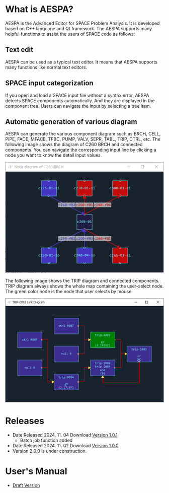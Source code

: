 # What is AESPA?
AESPA is the Advanced Editor for SPACE Problem Analysis. It is developed based on C++ language and Qt framework.
The AESPA supports many helpful functions to assist the users of SPACE code as follows:

## Text edit
AESPA can be used as a typical text editor. It means that AESPA supports many functions like normal text editors.

## SPACE input categorization
If you open and load a SPACE input file without a syntax error, AESPA detects SPACE components automatically. And they are displayed in the component tree. Users can navigate the input by selecting a tree item.

## Automatic generation of various diagram
AESPA can generate the various component diagram such as BRCH, CELL, PIPE, FACE, MFACE, TFBC, PUMP, VALV, SEPR, TABL, TRIP, CTRL, etc. The following image shows the diagram of C260 BRCH and connected components. You can navigate the corresponding input line by clicking a node you want to know the detail input values.

![alt text](images/BRCH_node_diagram.PNG)

The following image shows the TRIP diagram and connected components. TRIP diagram always shows the whole map containing the user-select node. The green color node is the node that user selects by mouse. 

![alt text](images/TRIP_diagram.PNG)

# Releases
+ Date Released 2024. 11. 04 Download [ Version 1.0.1 ](https://drive.google.com/file/d/19GCWhnRo_XfSIQgJhrXcakl14GQaseLp/view?usp=sharing)
  + Batch job function added
+ Date Released 2024. 11. 02 Download [ Version 1.0.0 ](https://drive.google.com/file/d/1Rt_rMqpUtkScqccwkQXaX7Sc8qnSlHHx/view?usp=sharing)
+ Version 2.0.0 is under construction.

# User's Manual
+ [ Draft Version ](https://drive.google.com/file/d/1BsKAnH19HjmRuj5R1_JQriM_sxqikglF/view?usp=sharing)
